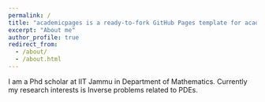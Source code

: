 ```yaml
---
permalink: /
title: "academicpages is a ready-to-fork GitHub Pages template for academic personal websites"
excerpt: "About me"
author_profile: true
redirect_from: 
  - /about/
  - /about.html
---
```


I am a Phd scholar at IIT Jammu in Department of Mathematics.
Currently my research interests is Inverse problems related to PDEs.

